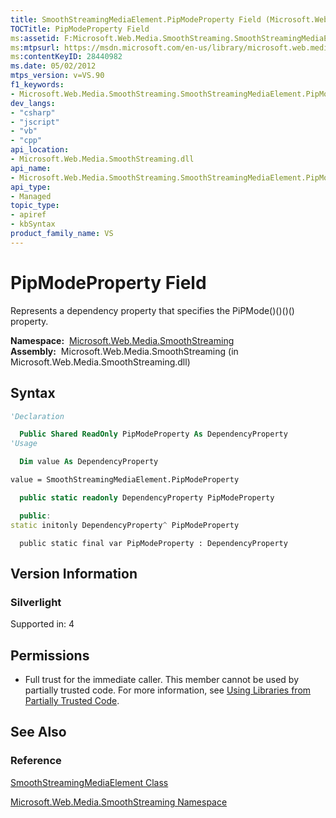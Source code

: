 ```yaml
---
title: SmoothStreamingMediaElement.PipModeProperty Field (Microsoft.Web.Media.SmoothStreaming)
TOCTitle: PipModeProperty Field
ms:assetid: F:Microsoft.Web.Media.SmoothStreaming.SmoothStreamingMediaElement.PipModeProperty
ms:mtpsurl: https://msdn.microsoft.com/en-us/library/microsoft.web.media.smoothstreaming.smoothstreamingmediaelement.pipmodeproperty(v=VS.90)
ms:contentKeyID: 28440982
ms.date: 05/02/2012
mtps_version: v=VS.90
f1_keywords:
- Microsoft.Web.Media.SmoothStreaming.SmoothStreamingMediaElement.PipModeProperty
dev_langs:
- "csharp"
- "jscript"
- "vb"
- "cpp"
api_location:
- Microsoft.Web.Media.SmoothStreaming.dll
api_name:
- Microsoft.Web.Media.SmoothStreaming.SmoothStreamingMediaElement.PipModeProperty
api_type:
- Managed
topic_type:
- apiref
- kbSyntax
product_family_name: VS
---
```


# PipModeProperty Field

Represents a dependency property that specifies the PiPMode()()()() property.

**Namespace:**  [Microsoft.Web.Media.SmoothStreaming](microsoft-web-media-smoothstreaming-namespace_1.md)  
**Assembly:**  Microsoft.Web.Media.SmoothStreaming (in Microsoft.Web.Media.SmoothStreaming.dll)

## Syntax

```vb
'Declaration

  Public Shared ReadOnly PipModeProperty As DependencyProperty
'Usage

  Dim value As DependencyProperty

value = SmoothStreamingMediaElement.PipModeProperty
```

```csharp
  public static readonly DependencyProperty PipModeProperty
```

```cpp
  public:
static initonly DependencyProperty^ PipModeProperty
```

```jscript
  public static final var PipModeProperty : DependencyProperty
```

## Version Information

### Silverlight

Supported in: 4  

## Permissions

  - Full trust for the immediate caller. This member cannot be used by partially trusted code. For more information, see [Using Libraries from Partially Trusted Code](https://msdn.microsoft.com/library/8skskf63).

## See Also

### Reference

[SmoothStreamingMediaElement Class](smoothstreamingmediaelement-class-microsoft-web-media-smoothstreaming_1.md)

[Microsoft.Web.Media.SmoothStreaming Namespace](microsoft-web-media-smoothstreaming-namespace_1.md)


